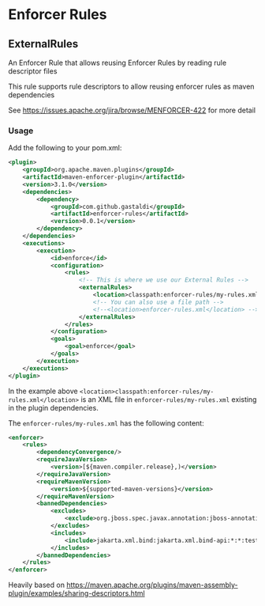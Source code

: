 # Enforcer Rules

## ExternalRules 
An Enforcer Rule that allows reusing Enforcer Rules by reading rule descriptor files


This rule supports rule descriptors to allow reusing enforcer rules as maven dependencies 

See https://issues.apache.org/jira/browse/MENFORCER-422 for more detail

### Usage

Add the following to your pom.xml:

```xml
<plugin>
    <groupId>org.apache.maven.plugins</groupId>
    <artifactId>maven-enforcer-plugin</artifactId>
    <version>3.1.0</version>
    <dependencies>
        <dependency>
            <groupId>com.github.gastaldi</groupId>
            <artifactId>enforcer-rules</artifactId>
            <version>0.0.1</version>
        </dependency>
    </dependencies>
    <executions>
        <execution>
            <id>enforce</id>
            <configuration>
                <rules>
                    <!-- This is where we use our External Rules -->
                    <externalRules>
                        <location>classpath:enforcer-rules/my-rules.xml</location>
                        <!-- You can also use a file path -->
                        <!--<location>enforcer-rules.xml</location> -->
                    </externalRules>
                </rules>
            </configuration>
            <goals>
                <goal>enforce</goal>
            </goals>
        </execution>
    </executions>
</plugin>

```

In the example above `<location>classpath:enforcer-rules/my-rules.xml</location>` is an XML file in `enforcer-rules/my-rules.xml` existing in the plugin dependencies.

The `enforcer-rules/my-rules.xml` has the following content: 

```xml
<enforcer>
    <rules>
        <dependencyConvergence/>
        <requireJavaVersion>
            <version>[${maven.compiler.release},)</version>
        </requireJavaVersion>
        <requireMavenVersion>
            <version>${supported-maven-versions}</version>
        </requireMavenVersion>
        <bannedDependencies>
            <excludes>
                <exclude>org.jboss.spec.javax.annotation:jboss-annotations-api_1.2_spec</exclude>
            </excludes>
            <includes>
                <include>jakarta.xml.bind:jakarta.xml.bind-api:*:*:test</include>
            </includes>
        </bannedDependencies>
    </rules>
</enforcer>
```

Heavily based on https://maven.apache.org/plugins/maven-assembly-plugin/examples/sharing-descriptors.html
